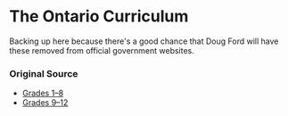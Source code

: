 # The Ontario Curriculum

Backing up here because there's a good chance that Doug Ford will have these removed from official government websites.

### Original Source
* [Grades 1–8][1]
* [Grades 9–12][2]

[1]: http://www.edu.gov.on.ca/eng/curriculum/elementary/health1to8.pdf
[2]: http://www.edu.gov.on.ca/eng/curriculum/secondary/health9to12.pdf